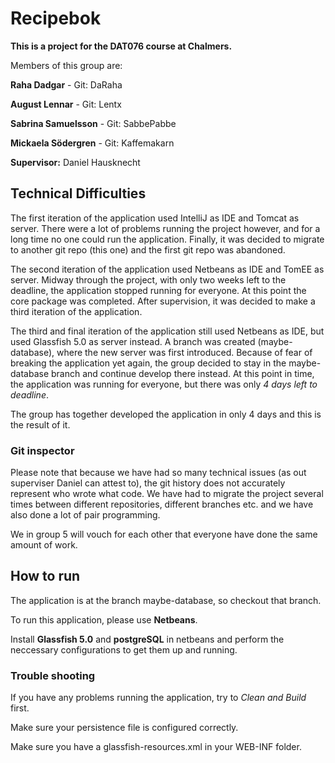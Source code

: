 # Recipebok

**This is a project for the DAT076 course at Chalmers.**

Members of this group are:

**Raha Dadgar** - Git: DaRaha

**August Lennar** - Git: Lentx

**Sabrina Samuelsson** - Git: SabbePabbe

**Mickaela Södergren** - Git: Kaffemakarn

**Supervisor:** Daniel Hausknecht

## Technical Difficulties

The first iteration of the application used IntelliJ as IDE and Tomcat as server. There were a lot of problems running the project however, and for a long time no one could run the application. Finally, it was decided to migrate to another git repo (this one) and the first git repo was abandoned. 

The second iteration of the application used Netbeans as IDE and TomEE as server. Midway through the project, with only two weeks left to the deadline, the application stopped running for everyone. At this point the core package was completed. After supervision, it was decided to make a third iteration of the application.

The third and final iteration of the application still used Netbeans as IDE, but used Glassfish 5.0 as server instead. A branch was created (maybe-database), where the new server was first introduced. Because of fear of breaking the application yet again, the group decided to stay in the maybe-database branch and continue develop there instead. At this point in time, the application was running for everyone, but there was only *4 days left to deadline*. 

The group has together developed the application in only 4 days and this is the result of it.

### Git inspector
Please note that because we have had so many technical issues (as out superviser Daniel can attest to), the git history does not accurately represent who wrote what code. We have had to migrate the project several times between different repositories, different branches etc. and we have also done a lot of pair programming.

We in group 5 will vouch for each other that everyone have done the same amount of work.

## How to run

The application is at the branch maybe-database, so checkout that branch. 

To run this application, please use **Netbeans**.

Install **Glassfish 5.0** and **postgreSQL** in netbeans and perform the neccessary configurations to get them up and running.

### Trouble shooting

If you have any problems running the application, try to *Clean and Build* first. 

Make sure your persistence file is configured correctly. 

Make sure you have a glassfish-resources.xml in your WEB-INF folder.
